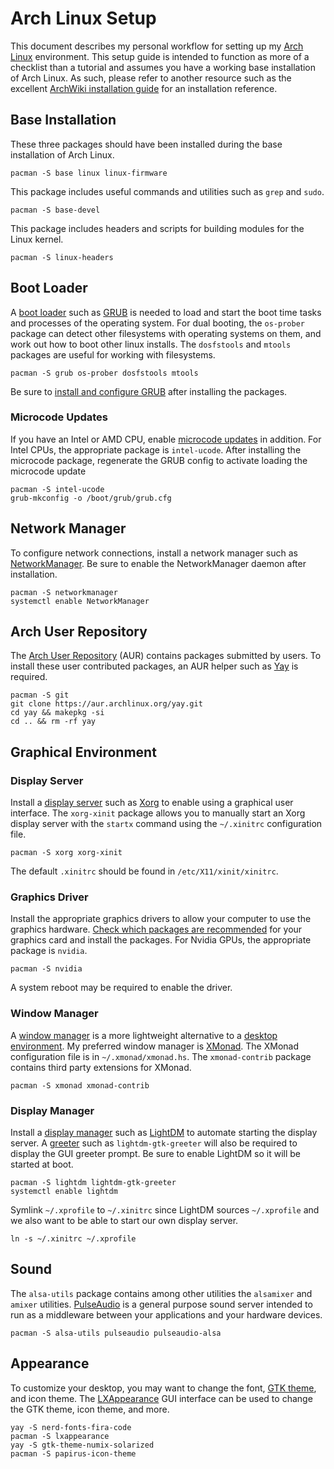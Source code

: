 # Arch Linux Setup

This document describes my personal workflow for setting up my [Arch
Linux][arch] environment. This setup guide is intended to function as more of a
checklist than a tutorial and assumes you have a working base installation of
Arch Linux. As such, please refer to another resource such as the excellent
[ArchWiki installation guide][arch-install] for an installation reference.

## Base Installation

These three packages should have been installed during the base installation of
Arch Linux.

    pacman -S base linux linux-firmware

This package includes useful commands and utilities such as `grep` and `sudo`.

    pacman -S base-devel

This package includes headers and scripts for building modules for the Linux
kernel.

    pacman -S linux-headers

## Boot Loader

A [boot loader][boot-loader] such as [GRUB][grub] is needed to load and start
the boot time tasks and processes of the operating system. For dual booting,
the `os-prober` package can detect other filesystems with operating systems on
them, and work out how to boot other linux installs. The `dosfstools` and
`mtools` packages are useful for working with filesystems.

    pacman -S grub os-prober dosfstools mtools

Be sure to [install and configure GRUB][grub-install] after installing the
packages.

### Microcode Updates

If you have an Intel or AMD CPU, enable [microcode updates][ucode] in addition.
For Intel CPUs, the appropriate package is `intel-ucode`. After installing the
microcode package, regenerate the GRUB config to activate loading the microcode
update

    pacman -S intel-ucode
    grub-mkconfig -o /boot/grub/grub.cfg

## Network Manager

To configure network connections, install a network manager such as
[NetworkManager][networkmanager]. Be sure to enable the NetworkManager daemon
after installation.

    pacman -S networkmanager
    systemctl enable NetworkManager

## Arch User Repository

The [Arch User Repository][aur] (AUR) contains packages submitted by users. To
install these user contributed packages, an AUR helper such as [Yay][yay] is
required.

    pacman -S git
    git clone https://aur.archlinux.org/yay.git
    cd yay && makepkg -si
    cd .. && rm -rf yay

## Graphical Environment

### Display Server

Install a [display server][display-server] such as [Xorg][xorg] to enable using
a graphical user interface. The `xorg-xinit` package allows you to manually
start an Xorg display server with the `startx` command using the `~/.xinitrc`
configuration file.

    pacman -S xorg xorg-xinit

The default `.xinitrc` should be found in `/etc/X11/xinit/xinitrc`.

### Graphics Driver

Install the appropriate graphics drivers to allow your computer to use the
graphics hardware. [Check which packages are recommended][drivers] for your
graphics card and install the packages. For Nvidia GPUs, the appropriate
package is `nvidia`.

    pacman -S nvidia

A system reboot may be required to enable the driver.

### Window Manager

A [window manager][window-manager] is a more lightweight alternative to a
[desktop environment][desktop-environment]. My preferred window manager is
[XMonad][xmonad]. The XMonad configuration file is in `~/.xmonad/xmonad.hs`.
The `xmonad-contrib` package contains third party extensions for XMonad.

    pacman -S xmonad xmonad-contrib

### Display Manager

Install a [display manager][display-manager] such as [LightDM][lightdm] to
automate starting the display server. A [greeter][greeter] such as
`lightdm-gtk-greeter` will also be required to display the GUI greeter prompt.
Be sure to enable LightDM so it will be started at boot.

    pacman -S lightdm lightdm-gtk-greeter
    systemctl enable lightdm

Symlink `~/.xprofile` to `~/.xinitrc` since LightDM sources `~/.xprofile` and
we also want to be able to start our own display server.

    ln -s ~/.xinitrc ~/.xprofile

## Sound

The `alsa-utils` package contains among other utilities the `alsamixer` and
`amixer` utilities. [PulseAudio][pulseaudio] is a general purpose sound server
intended to run as a middleware between your applications and your hardware
devices.

    pacman -S alsa-utils pulseaudio pulseaudio-alsa

## Appearance

To customize your desktop, you may want to change the font, [GTK theme][gtk],
and icon theme. The [LXAppearance][lxappearance] GUI interface can be
used to change the GTK theme, icon theme, and more.

    yay -S nerd-fonts-fira-code
    pacman -S lxappearance
    yay -S gtk-theme-numix-solarized
    pacman -S papirus-icon-theme

[arch]: https://www.archlinux.org
[arch-install]: https://wiki.archlinux.org/index.php/installation_guide
[boot-loader]: https://wiki.archlinux.org/index.php/Arch_boot_process
[grub]: https://www.gnu.org/software/grub
[grub-install]: https://wiki.archlinux.org/index.php/GRUB
[ucode]: https://wiki.archlinux.org/index.php/microcode
[networkmanager]: https://wiki.archlinux.org/index.php/NetworkManager
[aur]: https://aur.archlinux.org
[yay]: https://github.com/Jguer/yay
[display-server]: https://www.wikipedia.com/en/Display_server
[xorg]: https://www.x.org/wiki
[drivers]: https://wiki.archlinux.org/index.php/xorg#Driver_installation
[window-manager]: https://wiki.archlinux.org/index.php/window_manager
[desktop-environment]: https://wiki.archlinux.org/index.php/Desktop_environment
[xmonad]: https://xmonad.org
[display-manager]: https://wiki.archlinux.org/index.php/display_manager
[lightdm]: https://wiki.archlinux.org/index.php/LightDM
[greeter]: https://wiki.archlinux.org/index.php/LightDM#Greeter
[pulseaudio]: https://www.freedesktop.org/wiki/Software/PulseAudio
[gtk]: https://www.gtk.org
[lxappearance]: https://wiki.lxde.org/en/LXAppearance
